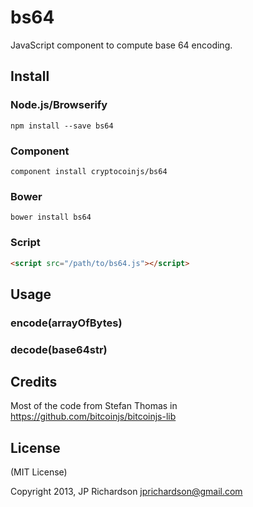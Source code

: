 bs64
====

JavaScript component to compute base 64 encoding.


Install
-------

### Node.js/Browserify

    npm install --save bs64

### Component

    component install cryptocoinjs/bs64


### Bower

    bower install bs64


### Script

```html
<script src="/path/to/bs64.js"></script>
```


Usage
-----

### encode(arrayOfBytes)

### decode(base64str)



Credits
-------

Most of the code from Stefan Thomas in https://github.com/bitcoinjs/bitcoinjs-lib


License
-------

(MIT License)

Copyright 2013, JP Richardson  <jprichardson@gmail.com>

